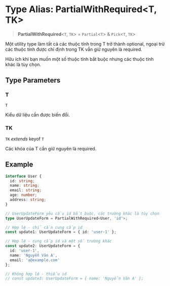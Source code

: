 # Type Alias: PartialWithRequired\<T, TK\>

> **PartialWithRequired**\<`T`, `TK`\> = `Partial`\<`T`\> & `Pick`\<`T`, `TK`\>

Một utility type làm tất cả các thuộc tính trong T trở thành optional,
ngoại trừ các thuộc tính được chỉ định trong TK vẫn giữ nguyên là required.

Hữu ích khi bạn muốn một số thuộc tính bắt buộc nhưng các thuộc tính khác là tùy chọn.

## Type Parameters

### T

`T`

Kiểu dữ liệu cần được biến đổi.

### TK

`TK` *extends* keyof `T`

Các khóa của T cần giữ nguyên là required.

## Example

```typescript
interface User {
  id: string;
  name: string;
  email: string;
  age: number;
  address: string;
}

// UserUpdateForm yêu cầu id bắt buộc, các trường khác là tùy chọn
type UserUpdateForm = PartialWithRequired<User, 'id'>;

// Hợp lệ - chỉ cần cung cấp id
const update1: UserUpdateForm = { id: 'user-1' };

// Hợp lệ - cung cấp id và một số trường khác
const update2: UserUpdateForm = {
  id: 'user-1',
  name: 'Nguyễn Văn A',
  email: 'a@example.com'
};

// Không hợp lệ - thiếu id
// const update3: UserUpdateForm = { name: 'Nguyễn Văn A' };
```
